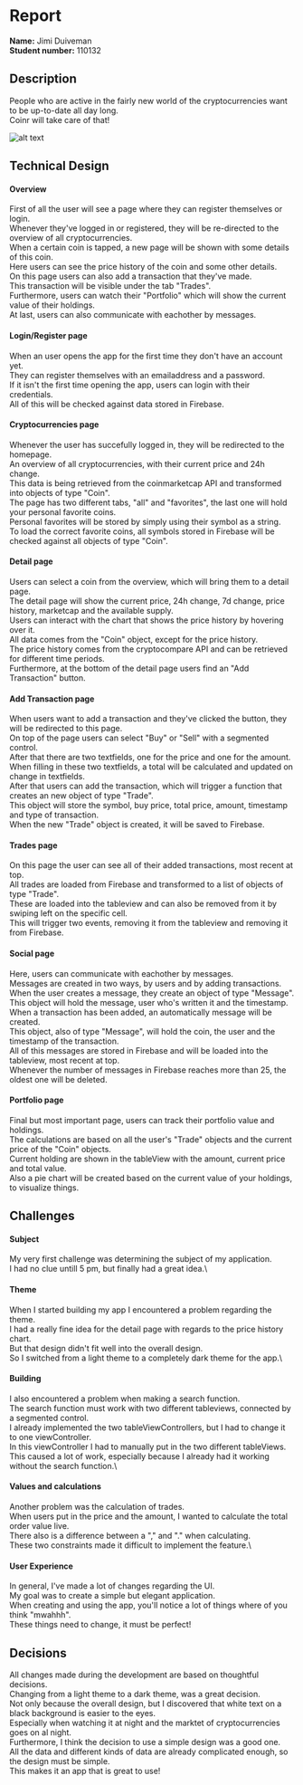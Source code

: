 # Report
**Name:** Jimi Duiveman \
**Student number:** 110132

## Description
People who are active in the fairly new world of the cryptocurrencies want to be up-to-date all day long. \
Coinr will take care of that!

![alt text](https://github.com/jimiduiveman/CryptoApp/blob/master/doc/detail_ethereum.png)

## Technical Design 

#### Overview
First of all the user will see a page where they can register themselves or login. \
Whenever they've logged in or registered, they will be re-directed to the overview of all cryptocurrencies. \
When a certain coin is tapped, a new page will be shown with some details of this coin. \
Here users can see the price history of the coin and some other details. \
On this page users can also add a transaction that they've made. \
This transaction will be visible under the tab "Trades". \
Furthermore, users can watch their "Portfolio" which will show the current value of their holdings. \
At last, users can also communicate with eachother by messages.

#### Login/Register page
When an user opens the app for the first time they don't have an account yet. \
They can register themselves with an emailaddress and a password. \
If it isn't the first time opening the app, users can login with their credentials. \
All of this will be checked against data stored in Firebase.

#### Cryptocurrencies page
Whenever the user has succefully logged in, they will be redirected to the homepage.\
An overview of all cryptocurrencies, with their current price and 24h change.\
This data is being retrieved from the coinmarketcap API and transformed into objects of type "Coin".\
The page has two different tabs, "all" and "favorites", the last one will hold your personal favorite coins.\
Personal favorites will be stored by simply using their symbol as a string.\
To load the correct favorite coins, all symbols stored in Firebase will be checked against all objects of type "Coin".

#### Detail page
Users can select a coin from the overview, which will bring them to a detail page. \
The detail page will show the current price, 24h change, 7d change, price history, marketcap and the available supply. \
Users can interact with the chart that shows the price history by hovering over it. \
All data comes from the "Coin" object, except for the price history. \
The price history comes from the cryptocompare API and can be retrieved for different time periods. \
Furthermore, at the bottom of the detail page users find an "Add Transaction" button.

#### Add Transaction page
When users want to add a transaction and they've clicked the button, they will be redirected to this page. \
On top of the page users can select "Buy" or "Sell" with a segmented control.\
After that there are two textfields, one for the price and one for the amount.\
When filling in these two textfields, a total will be calculated and updated on change in textfields.\
After that users can add the transaction, which will trigger a function that creates an new object of type "Trade".\
This object will store the symbol, buy price, total price, amount, timestamp and type of transaction.\
When the new "Trade" object is created, it will be saved to Firebase.

#### Trades page
On this page the user can see all of their added transactions, most recent at top.\
All trades are loaded from Firebase and transformed to a list of objects of type "Trade".\
These are loaded into the tableview and can also be removed from it by swiping left on the specific cell.\
This will trigger two events, removing it from the tableview and removing it from Firebase.

#### Social page
Here, users can communicate with eachother by messages.\
Messages are created in two ways, by users and by adding transactions.\
When the user creates a message, they create an object of type "Message".\
This object will hold the message, user who's written it and the timestamp.\
When a transaction has been added, an automatically message will be created.\
This object, also of type "Message", will hold the coin, the user and the timestamp of the transaction.\
All of this messages are stored in Firebase and will be loaded into the tableview, most recent at top.\
Whenever the number of messages in Firebase reaches more than 25, the oldest one will be deleted.

#### Portfolio page
Final but most important page, users can track their portfolio value and holdings.\
The calculations are based on all the user's "Trade" objects and the current price of the "Coin" objects.\
Current holding are shown in the tableView with the amount, current price and total value.\
Also a pie chart will be created based on the current value of your holdings, to visualize things.

## Challenges

#### Subject
My very first challenge was determining the subject of my application.\
I had no clue untill 5 pm, but finally had a great idea.\

#### Theme
When I started building my app I encountered a problem regarding the theme.\
I had a really fine idea for the detail page with regards to the price history chart.\
But that design didn't fit well into the overall design.\
So I switched from a light theme to a completely dark theme for the app.\

#### Building
I also encountered a problem when making a search function.\
The search function must work with two different tableviews, connected by a segmented control.\
I already implemented the two tableViewControllers, but I had to change it to one viewController.\
In this viewController I had to manually put in the two different tableViews.\
This caused a lot of work, especially because I already had it working without the search function.\

#### Values and calculations
Another problem was the calculation of trades.\
When users put in the price and the amount, I wanted to calculate the total order value live.\
There also is a difference between a "," and "." when calculating.\
These two constraints made it difficult to implement the feature.\

#### User Experience
In general, I've made a lot of changes regarding the UI.\
My goal was to create a simple but elegant application.\
When creating and using the app, you'll notice a lot of things where of you think "mwahhh".\
These things need to change, it must be perfect!

## Decisions

All changes made during the development are based on thoughtful decisions.\
Changing from a light theme to a dark theme, was a great decision.\
Not only because the overall design, but I discovered that white text on a black background is easier to the eyes.\
Especially when watching it at night and the marktet of cryptocurrencies goes on al night.\
Furthermore, I think the decision to use a simple design was a good one.\
All the data and different kinds of data are already complicated enough, so the design must be simple.\
This makes it an app that is great to use!



